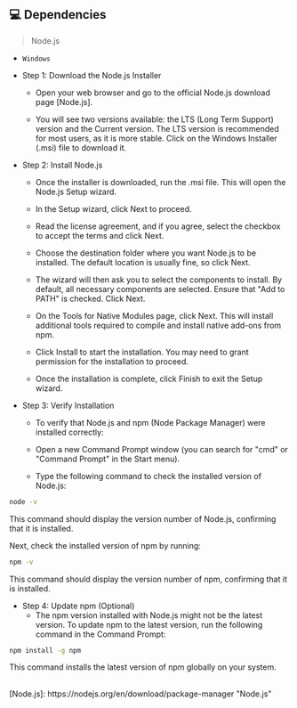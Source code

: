 ## :computer: Dependencies
> Node.js
- `Windows`
- Step 1: Download the Node.js Installer
    - Open your web browser and go to the official Node.js download page [Node.js].

    - You will see two versions available: the LTS (Long Term Support) version and the Current version. The LTS version is recommended for most users, as it is more stable. Click on the Windows Installer (.msi) file to download it.

- Step 2: Install Node.js
    - Once the installer is downloaded, run the .msi file. This will open the Node.js Setup wizard.

    - In the Setup wizard, click Next to proceed.

    - Read the license agreement, and if you agree, select the checkbox to accept the terms and click Next.

    - Choose the destination folder where you want Node.js to be installed. The default location is usually fine, so click Next.

    - The wizard will then ask you to select the components to install. By default, all necessary components are selected. Ensure that "Add to PATH" is checked. Click Next.

    - On the Tools for Native Modules page, click Next. This will install additional tools required to compile and install native add-ons from npm.

    - Click Install to start the installation. You may need to grant permission for the installation to proceed.

    - Once the installation is complete, click Finish to exit the Setup wizard.

- Step 3: Verify Installation
    - To verify that Node.js and npm (Node Package Manager) were installed correctly:

    - Open a new Command Prompt window (you can search for "cmd" or "Command Prompt" in the Start menu).

    - Type the following command to check the installed version of Node.js:

```sh
node -v
```


This command should display the version number of Node.js, confirming that it is installed.

Next, check the installed version of npm by running:

```sh
npm -v
```
This command should display the version number of npm, confirming that it is installed.

- Step 4: Update npm (Optional)
    - The npm version installed with Node.js might not be the latest version. To update npm to the latest version, run the following command in the Command Prompt:

```sh
npm install -g npm
```
This command installs the latest version of npm globally on your system.

<br>
<!-- URLs -->
[Node.js]: https://nodejs.org/en/download/package-manager "Node.js"
